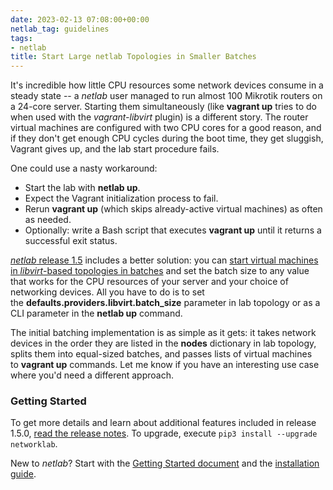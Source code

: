 ```yaml
---
date: 2023-02-13 07:08:00+00:00
netlab_tag: guidelines
tags:
- netlab
title: Start Large netlab Topologies in Smaller Batches
---
```

It's incredible how little CPU resources some network devices consume in a steady state -- a *netlab* user managed to run almost 100 Mikrotik routers on a 24-core server. Starting them simultaneously (like **vagrant up** tries to do when used with the *vagrant-libvirt* plugin) is a different story. The router virtual machines are configured with two CPU cores for a good reason, and if they don't get enough CPU cycles during the boot time, they get sluggish, Vagrant gives up, and the lab start procedure fails.

One could use a nasty workaround:
<!--more-->
-   Start the lab with **netlab up**.
-   Expect the Vagrant initialization process to fail.
-   Rerun **vagrant up** (which skips already-active virtual machines) as often as needed.
-   Optionally: write a Bash script that executes **vagrant up** until it returns a successful exit status.

[*netlab* release 1.5](https://netsim-tools.readthedocs.io/en/latest/release/1.5.html) includes a better solution: you can [start virtual machines in *libvirt*-based topologies in batches](https://netsim-tools.readthedocs.io/en/latest/labs/libvirt.html#starting-virtual-machines-in-batches) and set the batch size to any value that works for the CPU resources of your server and your choice of networking devices. All you have to do is to set the **defaults.providers.libvirt.batch\_size** parameter in lab topology or as a CLI parameter in the **netlab up** command.

The initial batching implementation is as simple as it gets: it takes network devices in the order they are listed in the **nodes** dictionary in lab topology, splits them into equal-sized batches, and passes lists of virtual machines to **vagrant up** commands. Let me know if you have an interesting use case where you'd need a different approach.

### Getting Started

To get more details and learn about additional features included in release 1.5.0, [read the release notes](https://netsim-tools.readthedocs.io/en/latest/release/1.5.html#release-1-5-0). To upgrade, execute `pip3 install --upgrade networklab`.

New to *netlab*? Start with the [Getting Started document](https://netsim-tools.readthedocs.io/en/latest/tutorials.html) and the [installation guide](https://netsim-tools.readthedocs.io/en/latest/install.html).
